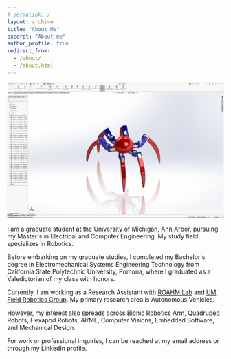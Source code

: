 ```yaml
---
# permalink: /
layout: archive
title: "About Me"
excerpt: "About me"
author_profile: true
redirect_from: 
  - /about/
  - /about.html
---
```


![hexapod](/images/hexapod.png)

I am a graduate student at the University of Michigan, Ann Arbor, pursuing my Master's in Electrical and Computer Engineering. My study field specializes in Robotics.

Before embarking on my graduate studies, I completed my Bachelor's degree in Electromechanical Systems Engineering Technology from California State Polytechnic University, Pomona, where I graduated as a Valedictorian of my class with honors. 

Currently, I am working as a Research Assistant with [ROAHM Lab](https://www.roahmlab.com/) and [UM Field Robotics Group](https://fieldrobotics.engin.umich.edu/). My primary research area is Autonomous Vehicles. 

However, my interest also spreads across Bionic Robotics Arm, Quadruped Robots, Hexapod Robots, AI/ML, Computer Visions, Embedded Software, and Mechanical Design. 

For work or professional inquiries, I can be reached at my email address or through my LinkedIn profile. 